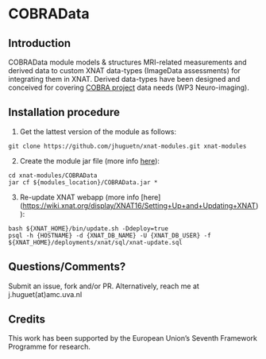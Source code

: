 # COBRAData

## Introduction
COBRAData module models & structures MRI-related measurements and derived data to custom XNAT data-types (ImageData assessments) for integrating them in XNAT. Derived data-types have been designed and conceived for covering [COBRA project](http://fp7-cobra.eu/) data needs (WP3 Neuro-imaging).

## Installation procedure

1. Get the lattest version of the module as follows: 
  ```
  git clone https://github.com/jhuguetn/xnat-modules.git xnat-modules
  ```

2. Create the module jar file (more info [here](https://wiki.xnat.org/display/XNAT16/Exploring+Module+Structure)): 
  ```
  cd xnat-modules/COBRAData
  jar cf ${modules_location}/COBRAData.jar *
  ```

3. Re-update XNAT webapp (more info [here] (https://wiki.xnat.org/display/XNAT16/Setting+Up+and+Updating+XNAT)):
  ```
  bash ${XNAT_HOME}/bin/update.sh -Ddeploy=true
  psql -h {HOSTNAME} -d {XNAT_DB_NAME} -U {XNAT_DB_USER} -f ${XNAT_HOME}/deployments/xnat/sql/xnat-update.sql 
  ```

## Questions/Comments?

Submit an issue, fork and/or PR. Alternatively, reach me at j.huguet(at)amc.uva.nl

## Credits

This work has been supported by the European Union’s Seventh Framework Programme for research.

